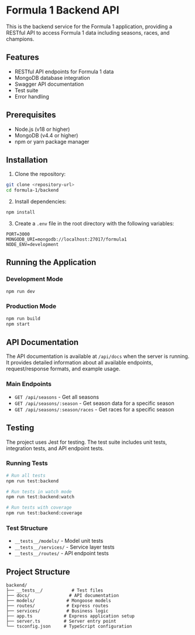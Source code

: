 # Formula 1 Backend API

This is the backend service for the Formula 1 application, providing a RESTful API to access Formula 1 data including seasons, races, and champions.

## Features

- RESTful API endpoints for Formula 1 data
- MongoDB database integration
- Swagger API documentation
- Test suite
- Error handling

## Prerequisites

- Node.js (v18 or higher)
- MongoDB (v4.4 or higher)
- npm or yarn package manager

## Installation

1. Clone the repository:

```bash
git clone <repository-url>
cd formula-1/backend
```

2. Install dependencies:

```bash
npm install
```

3. Create a `.env` file in the root directory with the following variables:

```env
PORT=3000
MONGODB_URI=mongodb://localhost:27017/formula1
NODE_ENV=development
```

## Running the Application

### Development Mode

```bash
npm run dev
```

### Production Mode

```bash
npm run build
npm start
```

## API Documentation

The API documentation is available at `/api/docs` when the server is running. It provides detailed information about all available endpoints, request/response formats, and example usage.

### Main Endpoints

- `GET /api/seasons` - Get all seasons
- `GET /api/seasons/:season` - Get season data for a specific season
- `GET /api/seasons/:season/races` - Get races for a specific season

## Testing

The project uses Jest for testing. The test suite includes unit tests, integration tests, and API endpoint tests.

### Running Tests

```bash
# Run all tests
npm run test:backend

# Run tests in watch mode
npm run test:backend:watch

# Run tests with coverage
npm run test:backend:coverage
```

### Test Structure

- `__tests__/models/` - Model unit tests
- `__tests__/services/` - Service layer tests
- `__tests__/routes/` - API endpoint tests

## Project Structure

```
backend/
├── __tests__/           # Test files
├── docs/               # API documentation
├── models/            # Mongoose models
├── routes/            # Express routes
├── services/          # Business logic
├── app.ts            # Express application setup
├── server.ts         # Server entry point
└── tsconfig.json     # TypeScript configuration
```
